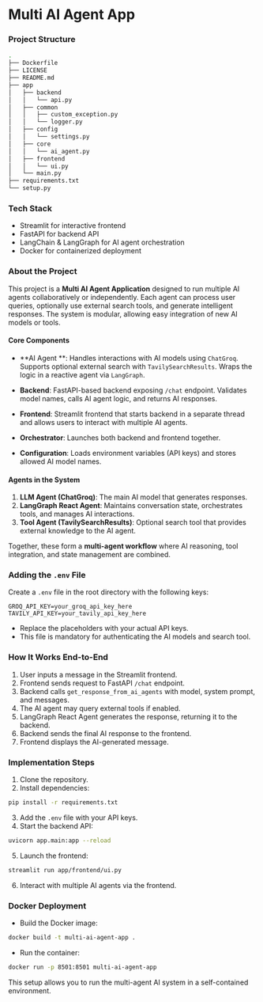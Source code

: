 # Multi AI Agent App

### Project Structure

```bash
.
├── Dockerfile
├── LICENSE
├── README.md
├── app
│   ├── backend
│   │   └── api.py
│   ├── common
│   │   ├── custom_exception.py
│   │   └── logger.py
│   ├── config
│   │   └── settings.py
│   ├── core
│   │   └── ai_agent.py
│   ├── frontend
│   │   └── ui.py
│   └── main.py
├── requirements.txt
└── setup.py
```

### Tech Stack

- Streamlit for interactive frontend
- FastAPI for backend API
- LangChain & LangGraph for AI agent orchestration
- Docker for containerized deployment

### About the Project

This project is a **Multi AI Agent Application** designed to run multiple AI agents collaboratively or independently. Each agent can process user queries, optionally use external search tools, and generate intelligent responses. The system is modular, allowing easy integration of new AI models or tools.

#### Core Components

- **AI Agent **: Handles interactions with AI models using `ChatGroq`. Supports optional external search with `TavilySearchResults`. Wraps the logic in a reactive agent via `LangGraph`.

- **Backend**: FastAPI-based backend exposing `/chat` endpoint. Validates model names, calls AI agent logic, and returns AI responses.

- **Frontend**: Streamlit frontend that starts backend in a separate thread and allows users to interact with multiple AI agents.

- **Orchestrator**: Launches both backend and frontend together.

- **Configuration**: Loads environment variables (API keys) and stores allowed AI model names.

#### Agents in the System

1. **LLM Agent (ChatGroq)**: The main AI model that generates responses.
2. **LangGraph React Agent**: Maintains conversation state, orchestrates tools, and manages AI interactions.
3. **Tool Agent (TavilySearchResults)**: Optional search tool that provides external knowledge to the AI agent.

Together, these form a **multi-agent workflow** where AI reasoning, tool integration, and state management are combined.

### Adding the `.env` File

Create a `.env` file in the root directory with the following keys:

```env
GROQ_API_KEY=your_groq_api_key_here
TAVILY_API_KEY=your_tavily_api_key_here
```

- Replace the placeholders with your actual API keys.
- This file is mandatory for authenticating the AI models and search tool.

### How It Works End-to-End

1. User inputs a message in the Streamlit frontend.
2. Frontend sends request to FastAPI `/chat` endpoint.
3. Backend calls `get_response_from_ai_agents` with model, system prompt, and messages.
4. The AI agent may query external tools if enabled.
5. LangGraph React Agent generates the response, returning it to the backend.
6. Backend sends the final AI response to the frontend.
7. Frontend displays the AI-generated message.

### Implementation Steps

1. Clone the repository.
2. Install dependencies:

```bash
pip install -r requirements.txt
```

3. Add the `.env` file with your API keys.
4. Start the backend API:

```bash
uvicorn app.main:app --reload
```

5. Launch the frontend:

```bash
streamlit run app/frontend/ui.py
```

6. Interact with multiple AI agents via the frontend.

### Docker Deployment

- Build the Docker image:

```bash
docker build -t multi-ai-agent-app .
```

- Run the container:

```bash
docker run -p 8501:8501 multi-ai-agent-app
```

This setup allows you to run the multi-agent AI system in a self-contained environment.


